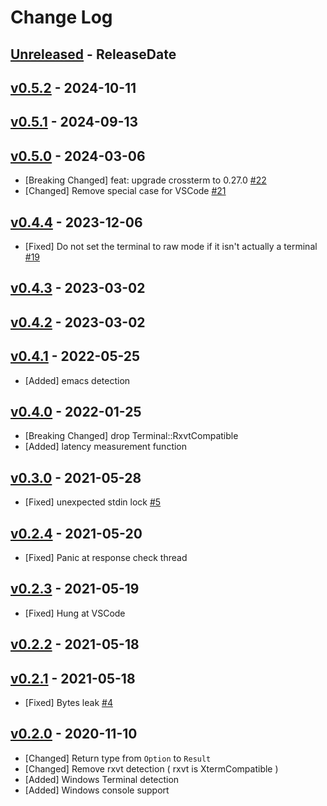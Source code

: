 # Change Log

## [Unreleased](https://github.com/dalance/termbg/compare/v0.5.2...Unreleased) - ReleaseDate

## [v0.5.2](https://github.com/dalance/termbg/compare/v0.5.1...v0.5.2) - 2024-10-11

## [v0.5.1](https://github.com/dalance/termbg/compare/v0.5.0...v0.5.1) - 2024-09-13

## [v0.5.0](https://github.com/dalance/termbg/compare/v0.4.4...v0.5.0) - 2024-03-06

* [Breaking Changed] feat: upgrade crossterm to 0.27.0 [#22](https://github.com/dalance/termbg/pull/22)
* [Changed] Remove special case for VSCode [#21](https://github.com/dalance/termbg/pull/21)

## [v0.4.4](https://github.com/dalance/termbg/compare/v0.4.3...v0.4.4) - 2023-12-06

* [Fixed] Do not set the terminal to raw mode if it isn't actually a terminal [#19](https://github.com/dalance/termbg/pull/19)

## [v0.4.3](https://github.com/dalance/termbg/compare/v0.4.2...v0.4.3) - 2023-03-02

## [v0.4.2](https://github.com/dalance/termbg/compare/v0.4.1...v0.4.2) - 2023-03-02

## [v0.4.1](https://github.com/dalance/termbg/compare/v0.4.0...v0.4.1) - 2022-05-25

* [Added] emacs detection

## [v0.4.0](https://github.com/dalance/termbg/compare/v0.3.0...v0.4.0) - 2022-01-25

* [Breaking Changed] drop Terminal::RxvtCompatible
* [Added] latency measurement function

## [v0.3.0](https://github.com/dalance/termbg/compare/v0.2.4...v0.3.0) - 2021-05-28

* [Fixed] unexpected stdin lock [#5](https://github.com/dalance/termbg/issues/5)

## [v0.2.4](https://github.com/dalance/termbg/compare/v0.2.3...v0.2.4) - 2021-05-20

* [Fixed] Panic at response check thread

## [v0.2.3](https://github.com/dalance/termbg/compare/v0.2.2...v0.2.3) - 2021-05-19

* [Fixed] Hung at VSCode

## [v0.2.2](https://github.com/dalance/termbg/compare/v0.2.1...v0.2.2) - 2021-05-18

## [v0.2.1](https://github.com/dalance/termbg/compare/v0.2.0...v0.2.1) - 2021-05-18

* [Fixed] Bytes leak [#4](https://github.com/dalance/termbg/issues/4)

## [v0.2.0](https://github.com/dalance/termbg/compare/v0.1.0...v0.2.0) - 2020-11-10

* [Changed] Return type from `Option` to `Result`
* [Changed] Remove rxvt detection ( rxvt is XtermCompatible )
* [Added] Windows Terminal detection
* [Added] Windows console support
